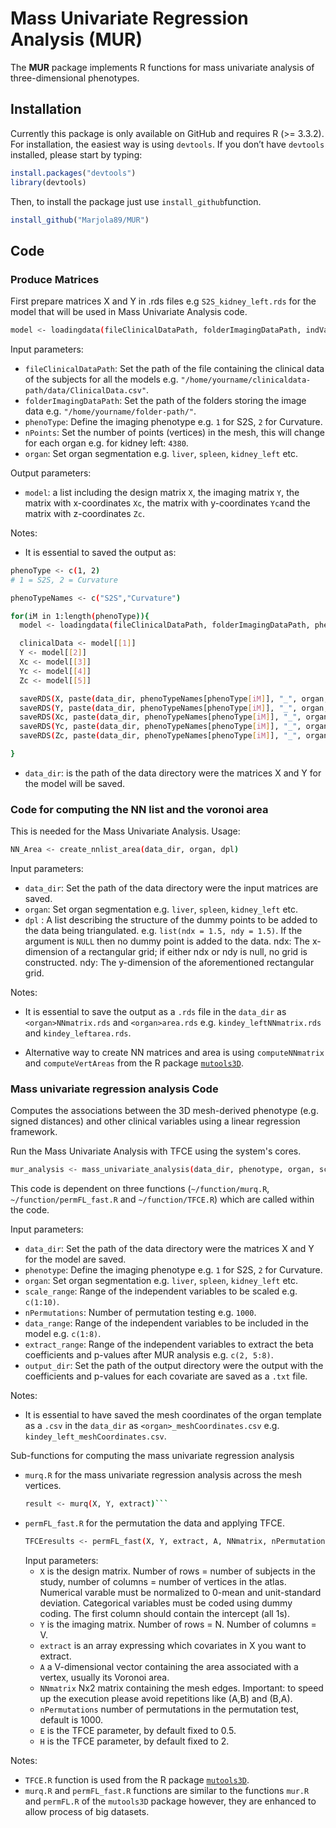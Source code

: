 # Mass Univariate Regression Analysis (MUR)


The **MUR** package implements R functions for mass univariate analysis of three-dimensional phenotypes. 

## Installation

Currently this package is only available on GitHub and requires R (>= 3.3.2). For installation, the easiest way is using `devtools`. If you don’t have `devtools` installed, please start by typing:

```r
install.packages("devtools")
library(devtools)
```

Then, to install the package just use `install_github`function.

```r
install_github("Marjola89/MUR")
```

## Code
### Produce Matrices

First prepare matrices X and Y in .rds files e.g `S2S_kidney_left.rds` for the model that will be used in Mass Univariate Analysis code.

```bash
model <- loadingdata(fileClinicalDataPath, folderImagingDataPath, indVar, nPoints, organ)
```
Input parameters:
* `fileClinicalDataPath`: Set the path of the file containing the clinical data of the subjects for all the models e.g. `"/home/yourname/clinicaldata-path/data/ClinicalData.csv"`.
* `folderImagingDataPath`: Set the path of the folders storing the image data e.g. `"/home/yourname/folder-path/"`.
* `phenoType`: Define the imaging phenotype e.g. `1` for S2S, `2` for Curvature.
* `nPoints`: Set the number of points (vertices) in the mesh, this will change for each organ e.g. for kidney left: `4380`.
* `organ`: Set organ segmentation e.g. `liver`, `spleen`, `kidney_left` etc.

Output parameters:
* `model`: a list including the design matrix `X`, the imaging matrix `Y`, the matrix with x-coordinates `Xc`, the matrix with y-coordinates `Yc`and the matrix with z-coordinates `Zc`.

Notes:

* It is essential to saved the output as:
```bash
phenoType <- c(1, 2)
# 1 = S2S, 2 = Curvature

phenoTypeNames <- c("S2S","Curvature")

for(iM in 1:length(phenoType)){
  model <- loadingdata(fileClinicalDataPath, folderImagingDataPath, phenoType[iM], nPoints, organ)

  clinicalData <- model[[1]]
  Y <- model[[2]]
  Xc <- model[[3]]
  Yc <- model[[4]]
  Zc <- model[[5]]

  saveRDS(X, paste(data_dir, phenoTypeNames[phenoType[iM]], "_", organ, "_clinicalData.rds", sep = ""))
  saveRDS(Y, paste(data_dir, phenoTypeNames[phenoType[iM]], "_", organ, ".rds", sep = ""))
  saveRDS(Xc, paste(data_dir, phenoTypeNames[phenoType[iM]], "_", organ, "_Xcoordinate.rds", sep = ""))
  saveRDS(Yc, paste(data_dir, phenoTypeNames[phenoType[iM]], "_", organ, "_Ycoordinate.rds", sep = ""))
  saveRDS(Zc, paste(data_dir, phenoTypeNames[phenoType[iM]], "_", organ, "_Zcoordinate.rds", sep = ""))

}
```
* `data_dir`: is the path of the data directory  were the matrices X and Y for the model will be saved.

### Code for computing the NN list and the voronoi area
This is needed for the Mass Univariate Analysis. Usage:
```bash 
NN_Area <- create_nnlist_area(data_dir, organ, dpl) 
```
Input parameters:
* `data_dir`: Set the path of the data directory were the input matrices are saved.
* `organ`: Set organ segmentation e.g. `liver`, `spleen`, `kidney_left` etc.
* `dpl` : A list describing the structure of the dummy points to be added to the data being triangulated. e.g. ```list(ndx = 1.5, ndy = 1.5)```. 
  If the argument is ```NULL``` then no dummy point is added to the data. 
  ndx: The x-dimension of a rectangular grid; if either ndx or ndy is null, no grid is constructed. 
  ndy: The y-dimension of the aforementioned rectangular grid.

Notes:

* It is essential to save the output as a `.rds` file in the `data_dir` as `<organ>NNmatrix.rds` and  `<organ>area.rds` e.g. `kindey_leftNNmatrix.rds` and `kindey_leftarea.rds`.

* Alternative way to create NN matrices and area is using ```computeNNmatrix``` and ```computeVertAreas``` from the R package [`mutools3D`](https://github.com/UK-Digital-Heart-Project/mutools3D).

### Mass univariate regression analysis Code

Computes the associations between the 3D mesh-derived phenotype (e.g. signed distances) and other clinical variables using a linear regression framework.

Run the Mass Univariate Analysis with TFCE using the system's cores.

```bash
mur_analysis <- mass_univariate_analysis(data_dir, phenotype, organ, scale_range, nPermutations, data_range, extract_range, output_dir)
```
This code is dependent on three functions (`~/function/murq.R`, `~/function/permFL_fast.R` and `~/function/TFCE.R`) which are called within the code.

Input parameters:
* `data_dir`: Set the path of the data directory were the matrices X and Y for the model are saved.
* `phenotype`: Define the imaging phenotype e.g. `1` for S2S, `2` for Curvature.
* `organ`: Set organ segmentation e.g. `liver`, `spleen`, `kidney_left` etc.
* `scale_range`: Range of the independent variables to be scaled e.g. `c(1:10)`.
* `nPermutations`: Number of permutation testing e.g. `1000`.
* `data_range`: Range of the independent variables to be included in the model e.g. `c(1:8)`.
* `extract_range`: Range of the independent variables to extract the beta coefficients and p-values after MUR analysis e.g. `c(2, 5:8)`.
* `output_dir`: Set the path of the output directory were the output with the coefficients and p-values for each covariate are saved as a ```.txt``` file.

Notes:

* It is essential to have saved the mesh coordinates of the organ template as a `.csv` in the `data_dir` as `<organ>_meshCoordinates.csv` e.g. `kindey_left_meshCoordinates.csv`.


Sub-functions for computing the mass univariate regression analysis

* `murq.R` for the mass univariate regression analysis across the mesh vertices.
  ```bash
  result <- murq(X, Y, extract)```
* `permFL_fast.R` for the permutation the data and applying TFCE.
   ```bash 
   TFCEresults <- permFL_fast(X, Y, extract, A, NNmatrix, nPermutations, E = 0.5, H = 2)
   ```
   Input parameters:
   * `X` is the design matrix. Number of rows = number of subjects in the study, number of columns = number of vertices in the atlas. Numerical varable must be normalized to 0-mean and unit-standard deviation. Categorical variables must be coded using dummy coding. The first column should contain the intercept (all 1s).
   * `Y` is the imaging matrix. Number of rows = N. Number of columns = V.
   * `extract` is an array expressing which covariates in X you want to extract.
   * `A` a V-dimensional vector containing the area associated with a vertex, usually its Voronoi area.
   * `NNmatrix` Nx2 matrix containing the mesh edges. Important: to speed up the execution please avoid repetitions like (A,B) and (B,A).
   * `nPermutations` number of permutations in the permutation test, default is 1000.
   * `E` is the TFCE parameter, by default fixed to 0.5.
   * `H` is the TFCE parameter, by default fixed to 2.

Notes:

* `TFCE.R` function is used from the R package [`mutools3D`](https://github.com/UK-Digital-Heart-Project/mutools3D).
* `murq.R` and `permFL_fast.R` functions are similar to the functions `mur.R` and `permFL.R` of the `mutools3D` package however, they are enhanced to allow process of big datasets.
